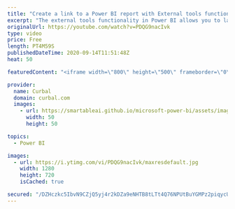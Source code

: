 ```yaml
---
title: "Create a link to a Power BI report with External tools functionality"
excerpt: "The external tools functionality in Power BI allows you to launch external applications from Power BI Desktop.  In today's video, I will show you how you can do to launch a Power BI report.  Link to the JSON and pbix file:  Community files - download 62: https://curbal.com/donwload-center\r \r SUBSCRIBE"
originalUrl: https://youtube.com/watch?v=PDQG9nacIvk
type: video
price: Free
length: PT4M59S
publishedDateTime: 2020-09-14T11:51:48Z
heat: 50

featuredContent: "<iframe width=\"800\" height=\"500\" frameborder=\"0\" src=\"https://www.youtube.com/embed/PDQG9nacIvk\" allow=\"accelerometer; autoplay; encrypted-media; gyroscope; picture-in-picture\" allowfullscreen></iframe>"

provider:
  name: Curbal
  domain: curbal.com
  images:
    - url: https://smartableai.github.io/microsoft-power-bi/assets/images/organizations/curbal.com-50x50.jpg
      width: 50
      height: 50

topics:
  - Power BI

images:
  - url: https://i.ytimg.com/vi/PDQG9nacIvk/maxresdefault.jpg
    width: 1280
    height: 720
    isCached: true

secured: "/DZHczkc5IbvN9CZjQ5yj4r2kDZa9eNHTB8tLTt4Q76NPUtBuYGMPz2piqycUMETfUc9DwL6AumDNd0bGh1ABsq4cQ5VmZpNgSRtOctAjXKDybzD8Mqvmw7UYoNIGMYb0e25K4jIbFwudj4MVei7PV332gVHXx+bcK9WmlxFPMjTBEdkEDwLStaHVNCKHtNr7uNkJ9PQilbl8S6KJOL0yoA9ggMUPBURak+O7uNAZCLekhibJInZzB/lXeJ4AQ9oqhSpusqBZ9HqIy0S7aE6qJTpQd18vlZdoBzOqNer0tiY5wp+l/2pu9wdp2gWRlUxGj8tfCpZrtCjm3Pi+f2BZlpKN/K3vWqO/aJSvZ5jVcErNxwRQL84Juonv6nEM77cruj6syQKgN0a6lAOQra3Xoln+GliKZ2qaBSgfoz+fnQ=;yenxttIQxmrgMl5FH+/0Qw=="
---
```


